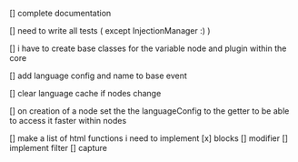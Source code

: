 [] complete documentation

[] need to write all tests ( except InjectionManager :) )

[] i have to create base classes for the variable node and plugin within the core

[] add language config and name to base event

[] clear language cache if nodes change

[] on creation of a node set the the languageConfig to the getter to be able to access it faster within nodes

[] make a list of html functions i need to implement
    [x] blocks
    [] modifier
    [] implement filter
    [] capture
